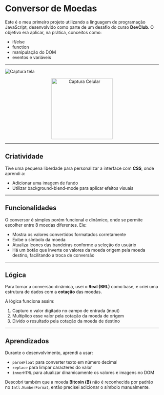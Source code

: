  # Conversor de Moedas

Este é o meu primeiro projeto utilizando a linguagem de programação JavaScript, desenvolvido como parte de um desafio do curso **DevClub**.
O objetivo era aplicar, na prática, conceitos como:

- if/else
- function
- manipulação do DOM
- eventos e variáveis

---

<img src="https://github.com/user-attachments/assets/888f6467-9955-4791-aaf4-927ae0ef23c3" alt="Captura tela">

<p align="center">
  <img src="https://github.com/user-attachments/assets/54ed3143-5839-4695-bc4a-4b5f84121764" alt="Captura Celular" width="200" />
</p>

---

## Criatividade

Tive uma pequena liberdade para personalizar a interface com **CSS**, onde aprendi a:

- Adicionar uma imagem de fundo
- Utilizar background-blend-mode para aplicar efeitos visuais

---

## Funcionalidades

O conversor é simples porém funcional e dinâmico, onde se permite escolher entre 8 moedas diferentes. Ele:

- Mostra os valores convertidos formatados corretamente
- Exibe o símbolo da moeda
- Atualiza ícones das bandeiras conforme a seleção do usuário
- Há um botão que inverte os valores da moeda origem pela moeda destino, facilitando a troca de conversão

---

## Lógica

Para tornar a conversão dinâmica, usei o **Real (BRL)** como base, e criei uma estrutura de dados com a **cotação** das moedas.

A lógica funciona assim:

1. Capturo o valor digitado no campo de entrada (input)
2. Multiplico esse valor pela cotação da moeda de origem
3. Divido o resultado pela cotação da moeda de destino

---

## Aprendizados

Durante o desenvolvimento, aprendi a usar:

- `parseFloat` para converter texto em número decimal
- `replace` para limpar caracteres do valor
- `innerHTML` para atualizar dinamicamente os valores e imagens no DOM

Descobri também que a moeda **Bitcoin (₿)** não é reconhecida por padrão no `Intl.NumberFormat`, então precisei adicionar o símbolo manualmente.

